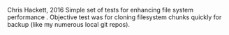 Chris Hackett, 2016
Simple set of tests for enhancing file system performance .
Objective test was for cloning filesystem chunks quickly for backup (like my numerous local git repos).
